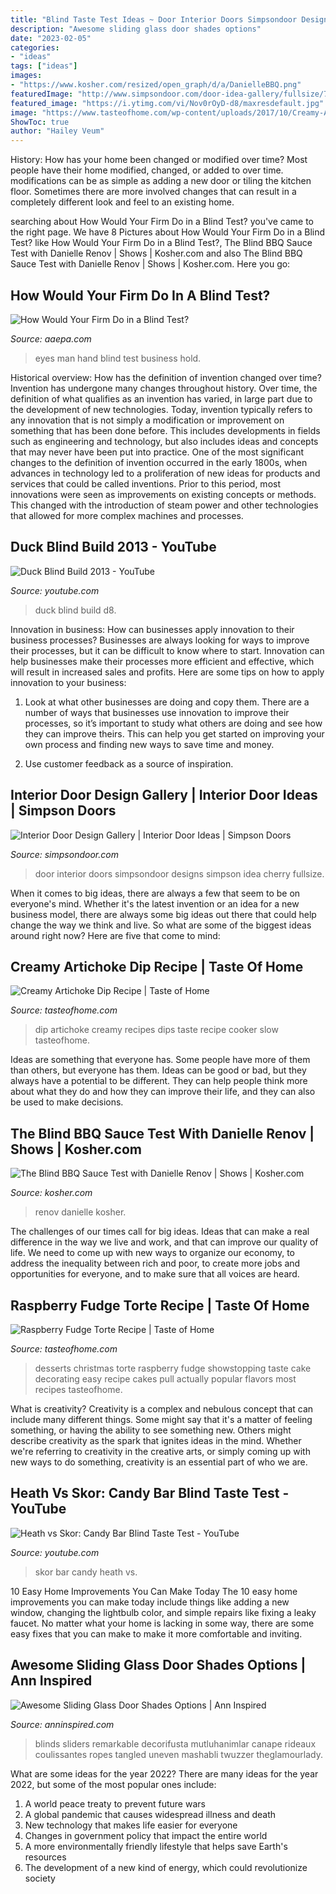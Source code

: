 ```yaml
---
title: "Blind Taste Test Ideas ~ Door Interior Doors Simpsondoor Designs Simpson Idea Cherry Fullsize"
description: "Awesome sliding glass door shades options"
date: "2023-02-05"
categories:
- "ideas"
tags: ["ideas"]
images:
- "https://www.kosher.com/resized/open_graph/d/a/DanielleBBQ.png"
featuredImage: "http://www.simpsondoor.com/door-idea-gallery/fullsize/720.jpg"
featured_image: "https://i.ytimg.com/vi/Nov0rOyD-d8/maxresdefault.jpg"
image: "https://www.tasteofhome.com/wp-content/uploads/2017/10/Creamy-Artichoke-Dip_EXPS_HSCBZ16_34942_C07_14_3b-1.jpg"
ShowToc: true
author: "Hailey Veum"
---
```



History: How has your home been changed or modified over time?
Most people have their home modified, changed, or added to over time. modifications can be as simple as adding a new door or tiling the kitchen floor. Sometimes there are more involved changes that can result in a completely different look and feel to an existing home.

	

		
searching about How Would Your Firm Do in a Blind Test? you've came to the right page. We have 8 Pictures about How Would Your Firm Do in a Blind Test? like How Would Your Firm Do in a Blind Test?, The Blind BBQ Sauce Test with Danielle Renov | Shows | Kosher.com and also The Blind BBQ Sauce Test with Danielle Renov | Shows | Kosher.com. Here you go:
		
    
## How Would Your Firm Do In A Blind Test?

<img loading=lazy src="https://www.aaepa.com/wp-content/uploads/2020/03/Blind-Test-scaled.jpeg" onerror="this.onerror=null;this.src='https://tse1.mm.bing.net/th?id=OIP.QfIKinRKPyjIYe9VYp6pkwHaE7&amp;pid=15.1';" alt="How Would Your Firm Do in a Blind Test?">

_Source: aaepa.com_

>eyes man hand blind test business hold. 

	

Historical overview: How has the definition of invention changed over time?
Invention has undergone many changes throughout history. Over time, the definition of what qualifies as an invention has varied, in large part due to the development of new technologies. Today, invention typically refers to any innovation that is not simply a modification or improvement on something that has been done before. This includes developments in fields such as engineering and technology, but also includes ideas and concepts that may never have been put into practice.
One of the most significant changes to the definition of invention occurred in the early 1800s, when advances in technology led to a proliferation of new ideas for products and services that could be called inventions. Prior to this period, most innovations were seen as improvements on existing concepts or methods. This changed with the introduction of steam power and other technologies that allowed for more complex machines and processes.

    
## Duck Blind Build 2013 - YouTube

<img loading=lazy src="https://i.ytimg.com/vi/Nov0rOyD-d8/maxresdefault.jpg" onerror="this.onerror=null;this.src='https://tse1.mm.bing.net/th?id=OIP.tN66ILxbqIaC0aowEPsUPgHaEK&amp;pid=15.1';" alt="Duck Blind Build 2013 - YouTube">

_Source: youtube.com_

>duck blind build d8. 

	

Innovation in business: How can businesses apply innovation to their business processes?
Businesses are always looking for ways to improve their processes, but it can be difficult to know where to start. Innovation can help businesses make their processes more efficient and effective, which will result in increased sales and profits. Here are some tips on how to apply innovation to your business: 
1. Look at what other businesses are doing and copy them. There are a number of ways that businesses use innovation to improve their processes, so it’s important to study what others are doing and see how they can improve theirs. This can help you get started on improving your own process and finding new ways to save time and money. 

2. Use customer feedback as a source of inspiration.

    
## Interior Door Design Gallery | Interior Door Ideas | Simpson Doors

<img loading=lazy src="http://www.simpsondoor.com/door-idea-gallery/fullsize/720.jpg" onerror="this.onerror=null;this.src='https://tse2.mm.bing.net/th?id=OIP.p94sU_9XprhD3OZ9pWUL0wHaLH&amp;pid=15.1';" alt="Interior Door Design Gallery | Interior Door Ideas | Simpson Doors">

_Source: simpsondoor.com_

>door interior doors simpsondoor designs simpson idea cherry fullsize. 

	

When it comes to big ideas, there are always a few that seem to be on everyone's mind. Whether it's the latest invention or an idea for a new business model, there are always some big ideas out there that could help change the way we think and live. So what are some of the biggest ideas around right now? Here are five that come to mind: 

    
## Creamy Artichoke Dip Recipe | Taste Of Home

<img loading=lazy src="https://www.tasteofhome.com/wp-content/uploads/2017/10/Creamy-Artichoke-Dip_EXPS_HSCBZ16_34942_C07_14_3b-1.jpg" onerror="this.onerror=null;this.src='https://tse1.mm.bing.net/th?id=OIP.3F0QFstn-yNYDODgtZpcqQHaHa&amp;pid=15.1';" alt="Creamy Artichoke Dip Recipe | Taste of Home">

_Source: tasteofhome.com_

>dip artichoke creamy recipes dips taste recipe cooker slow tasteofhome. 

	

Ideas are something that everyone has. Some people have more of them than others, but everyone has them. Ideas can be good or bad, but they always have a potential to be different. They can help people think more about what they do and how they can improve their life, and they can also be used to make decisions.

    
## The Blind BBQ Sauce Test With Danielle Renov | Shows | Kosher.com

<img loading=lazy src="https://www.kosher.com/resized/open_graph/d/a/DanielleBBQ.png" onerror="this.onerror=null;this.src='https://tse1.mm.bing.net/th?id=OIP.kkXzWBHAZzSdKeaLAgAviwHaHa&amp;pid=15.1';" alt="The Blind BBQ Sauce Test with Danielle Renov | Shows | Kosher.com">

_Source: kosher.com_

>renov danielle kosher. 

	

The challenges of our times call for big ideas. Ideas that can make a real difference in the way we live and work, and that can improve our quality of life. We need to come up with new ways to organize our economy, to address the inequality between rich and poor, to create more jobs and opportunities for everyone, and to make sure that all voices are heard.

    
## Raspberry Fudge Torte Recipe | Taste Of Home

<img loading=lazy src="https://www.tasteofhome.com/wp-content/uploads/2018/01/Raspberry-Fudge-Torte_EXPS_THCA19_20888_C02_23_4b-2.jpg" onerror="this.onerror=null;this.src='https://tse3.mm.bing.net/th?id=OIP.rJK5-08nupP2Hnr4I6ZYDQHaHa&amp;pid=15.1';" alt="Raspberry Fudge Torte Recipe | Taste of Home">

_Source: tasteofhome.com_

>desserts christmas torte raspberry fudge showstopping taste cake decorating easy recipe cakes pull actually popular flavors most recipes tasteofhome. 

	

What is creativity?
Creativity is a complex and nebulous concept that can include many different things. Some might say that it's a matter of feeling something, or having the ability to see something new. Others might describe creativity as the spark that ignites ideas in the mind. Whether we're referring to creativity in the creative arts, or simply coming up with new ways to do something, creativity is an essential part of who we are.

    
## Heath Vs Skor: Candy Bar Blind Taste Test - YouTube

<img loading=lazy src="https://i.ytimg.com/vi/vqCJb0uhiL4/maxresdefault.jpg" onerror="this.onerror=null;this.src='https://tse4.mm.bing.net/th?id=OIP.jjUyTfiS-1xGDE4pt1LeEwHaEK&amp;pid=15.1';" alt="Heath vs Skor: Candy Bar Blind Taste Test - YouTube">

_Source: youtube.com_

>skor bar candy heath vs. 

	

10 Easy Home Improvements You Can Make Today
The 10 easy home improvements you can make today include things like adding a new window, changing the lightbulb color, and simple repairs like fixing a leaky faucet. No matter what your home is lacking in some way, there are some easy fixes that you can make to make it more comfortable and inviting.

    
## Awesome Sliding Glass Door Shades Options | Ann Inspired

<img loading=lazy src="http://anninspired.com/wp-content/uploads/2019/08/shades-for-sliding-doors.jpg" onerror="this.onerror=null;this.src='https://tse1.mm.bing.net/th?id=OIP.Gx7Bbf9J-lS6O_Jj3bfgjgHaIK&amp;pid=15.1';" alt="Awesome Sliding Glass Door Shades Options | Ann Inspired">

_Source: anninspired.com_

>blinds sliders remarkable decorifusta mutluhanimlar canape rideaux coulissantes ropes tangled uneven mashabli twuzzer theglamourlady. 

	

What are some ideas for the year 2022?
There are many ideas for the year 2022, but some of the most popular ones include: 
1. A world peace treaty to prevent future wars 
2. A global pandemic that causes widespread illness and death 
3. New technology that makes life easier for everyone 
4. Changes in government policy that impact the entire world 
5. A more environmentally friendly lifestyle that helps save Earth's resources 
6. The development of a new kind of energy, which could revolutionize society 


